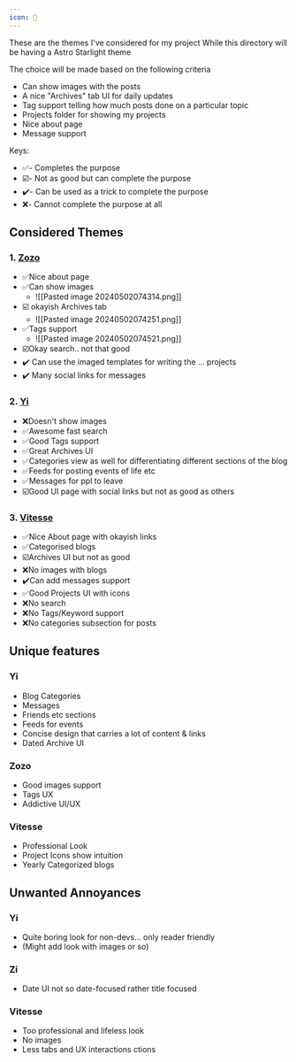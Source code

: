 ```yaml
---
icon: 🔖
---
```

These are the themes I've considered for my project
While this directory will be having a Astro Starlight theme

The choice will be made based on the following criteria
- Can show images with the posts
- A nice "Archives" tab UI for daily updates
- Tag support telling how much posts done on a particular topic
- Projects folder for showing my projects 
- Nice about page
- Message support

Keys:
- ✅- Completes the purpose
- ☑️- Not as good but can complete the purpose 
- ✔️- Can be used as a trick to complete the purpose 
- ❌- Cannot complete the purpose at all

## Considered Themes

### 1. [Zozo](https://astro-blog-zozo.pages.dev/about)
- ✅Nice about page
- ✅Can show images 
	- ![[Pasted image 20240502074314.png]]
- ☑️ okayish Archives tab
	- ![[Pasted image 20240502074251.png]]
- ✅Tags support 
	- ![[Pasted image 20240502074521.png]]
- ☑️Okay search.. not that good
- ✔️ Can use the imaged templates for writing the ... projects 
- ✔️ Many social links for messages

### 2. [Yi](https://astro-yi-nu.vercel.app)
- ❌Doesn't show images 
- ✅Awesome fast search 
- ✅Good Tags support
- ✅Great Archives UI
- ✅Categories view as well for differentiating different sections of the blog
- ✅Feeds for posting events of life etc
- ✅Messages for ppl to leave
- ☑️Good UI page with social links but not as good as others

### 3. [Vitesse](https://astro-theme-vitesse.netlify.app)
- ✅Nice About page with okayish links
- ✅Categorised blogs
- ☑️Archives UI but not as good
- ❌No images with blogs 
- ✔️Can add messages support
- ✅Good Projects UI with icons
- ❌No search 
- ❌No Tags/Keyword support 
- ❌No categories subsection for posts

## Unique features
### Yi
- Blog Categories 
- Messages
- Friends etc sections 
- Feeds for events
- Concise design that carries a lot of content & links
- Dated Archive UI
### Zozo
- Good images support
- Tags UX
- Addictive UI/UX
### Vitesse
- Professional Look
- Project Icons show intuition
- Yearly Categorized blogs 

## Unwanted Annoyances
### Yi
- Quite boring look for non-devs... only reader friendly
- (Might add look with images or so)
### Zi
- Date UI not so date-focused rather title focused

### Vitesse 
- Too professional and lifeless look
- No images 
- Less tabs and UX interactions ctions